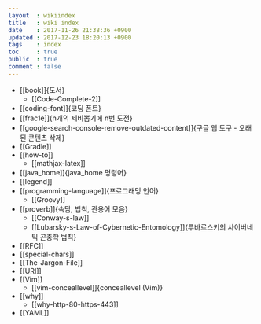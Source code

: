 ```yaml
---
layout  : wikiindex
title   : wiki index
date    : 2017-11-26 21:38:36 +0900
updated : 2017-12-23 18:20:13 +0900
tags    : index
toc     : true
public  : true
comment : false
---
```


* [[book]]{도서}
    * [[Code-Complete-2]]
* [[coding-font]]{코딩 폰트}
* [[frac1e]]{n개의 제비뽑기에 n번 도전}
* [[google-search-console-remove-outdated-content]]{구글 웹 도구 - 오래된 콘텐츠 삭제}
* [[Gradle]]
* [[how-to]]
    * [[mathjax-latex]]
* [[java_home]]{java_home 명령어}
* [[legend]]
* [[programming-language]]{프로그래밍 언어}
    * [[Groovy]]
* [[proverb]]{속담, 법칙, 관용어 모음}
    * [[Conway-s-law]]
    * [[Lubarsky-s-Law-of-Cybernetic-Entomology]]{루바르스키의 사이버네틱 곤충학 법칙}
* [[RFC]]
* [[special-chars]]
* [[The-Jargon-File]]
* [[URI]]
* [[Vim]]
    * [[vim-conceallevel]]{conceallevel (Vim)}
* [[why]]
    * [[why-http-80-https-443]]
* [[YAML]]
